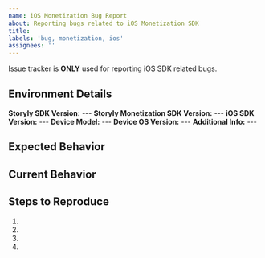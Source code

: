 ```yaml
---
name: iOS Monetization Bug Report
about: Reporting bugs related to iOS Monetization SDK
title:
labels: 'bug, monetization, ios'
assignees: ''
---
```


Issue tracker is **ONLY** used for reporting iOS SDK related bugs.

<!--- Provide a general summary of the issue in the Title above -->

<!--- How has this issue affected you? What are you trying to accomplish? -->

<!--- Provide used Storyly SDK version, Storyly Monetization SDK version, iOS SDK version, device information with os details -->
## Environment Details
**Storyly SDK Version:** ---
**Storyly Monetization SDK Version:** ---
**iOS SDK Version:** ---
**Device Model:** ---
**Device OS Version:** ---
**Additional Info:** ---

## Expected Behavior
<!--- Tell us what should happen -->

## Current Behavior
<!--- Tell us what happens instead of the expected behavior -->

## Steps to Reproduce
<!--- Provide a link to a live example, or images, videos that show the issue, or an unambiguous set of steps to -->
<!--- reproduce this bug. Include code to reproduce, if relevant -->
1.
2.
3.
4.
